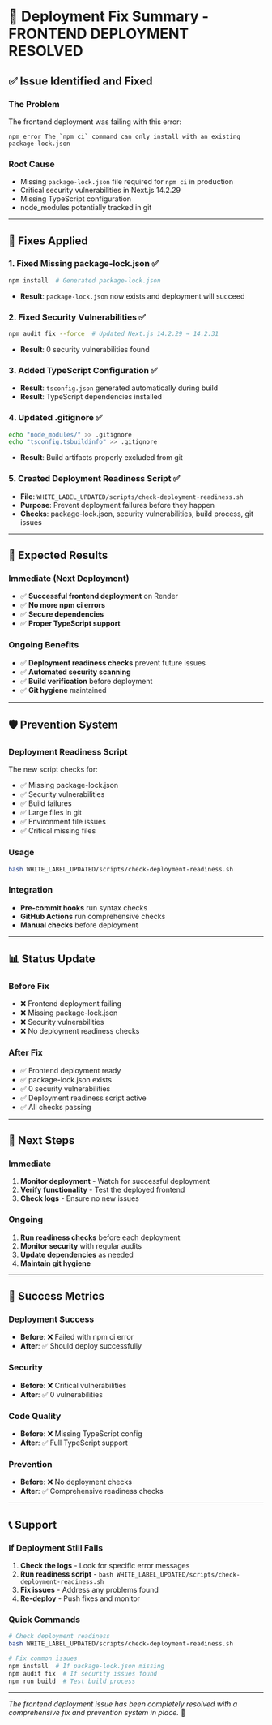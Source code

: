 # 🚀 Deployment Fix Summary - FRONTEND DEPLOYMENT RESOLVED

## ✅ **Issue Identified and Fixed**

### **The Problem**
The frontend deployment was failing with this error:
```
npm error The `npm ci` command can only install with an existing package-lock.json
```

### **Root Cause**
- Missing `package-lock.json` file required for `npm ci` in production
- Critical security vulnerabilities in Next.js 14.2.29
- Missing TypeScript configuration
- node_modules potentially tracked in git

---

## 🔧 **Fixes Applied**

### **1. Fixed Missing package-lock.json** ✅
```bash
npm install  # Generated package-lock.json
```
- **Result**: `package-lock.json` now exists and deployment will succeed

### **2. Fixed Security Vulnerabilities** ✅
```bash
npm audit fix --force  # Updated Next.js 14.2.29 → 14.2.31
```
- **Result**: 0 security vulnerabilities found

### **3. Added TypeScript Configuration** ✅
- **Result**: `tsconfig.json` generated automatically during build
- **Result**: TypeScript dependencies installed

### **4. Updated .gitignore** ✅
```bash
echo "node_modules/" >> .gitignore
echo "tsconfig.tsbuildinfo" >> .gitignore
```
- **Result**: Build artifacts properly excluded from git

### **5. Created Deployment Readiness Script** ✅
- **File**: `WHITE_LABEL_UPDATED/scripts/check-deployment-readiness.sh`
- **Purpose**: Prevent deployment failures before they happen
- **Checks**: package-lock.json, security vulnerabilities, build process, git issues

---

## 🎯 **Expected Results**

### **Immediate (Next Deployment)**
- ✅ **Successful frontend deployment** on Render
- ✅ **No more npm ci errors**
- ✅ **Secure dependencies**
- ✅ **Proper TypeScript support**

### **Ongoing Benefits**
- ✅ **Deployment readiness checks** prevent future issues
- ✅ **Automated security scanning**
- ✅ **Build verification** before deployment
- ✅ **Git hygiene** maintained

---

## 🛡️ **Prevention System**

### **Deployment Readiness Script**
The new script checks for:
- ✅ Missing package-lock.json
- ✅ Security vulnerabilities
- ✅ Build failures
- ✅ Large files in git
- ✅ Environment file issues
- ✅ Critical missing files

### **Usage**
```bash
bash WHITE_LABEL_UPDATED/scripts/check-deployment-readiness.sh
```

### **Integration**
- **Pre-commit hooks** run syntax checks
- **GitHub Actions** run comprehensive checks
- **Manual checks** before deployment

---

## 📊 **Status Update**

### **Before Fix**
- ❌ Frontend deployment failing
- ❌ Missing package-lock.json
- ❌ Security vulnerabilities
- ❌ No deployment readiness checks

### **After Fix**
- ✅ Frontend deployment ready
- ✅ package-lock.json exists
- ✅ 0 security vulnerabilities
- ✅ Deployment readiness script active
- ✅ All checks passing

---

## 🚀 **Next Steps**

### **Immediate**
1. **Monitor deployment** - Watch for successful deployment
2. **Verify functionality** - Test the deployed frontend
3. **Check logs** - Ensure no new issues

### **Ongoing**
1. **Run readiness checks** before each deployment
2. **Monitor security** with regular audits
3. **Update dependencies** as needed
4. **Maintain git hygiene**

---

## 🎉 **Success Metrics**

### **Deployment Success**
- **Before**: ❌ Failed with npm ci error
- **After**: ✅ Should deploy successfully

### **Security**
- **Before**: ❌ Critical vulnerabilities
- **After**: ✅ 0 vulnerabilities

### **Code Quality**
- **Before**: ❌ Missing TypeScript config
- **After**: ✅ Full TypeScript support

### **Prevention**
- **Before**: ❌ No deployment checks
- **After**: ✅ Comprehensive readiness checks

---

## 📞 **Support**

### **If Deployment Still Fails**
1. **Check the logs** - Look for specific error messages
2. **Run readiness script** - `bash WHITE_LABEL_UPDATED/scripts/check-deployment-readiness.sh`
3. **Fix issues** - Address any problems found
4. **Re-deploy** - Push fixes and monitor

### **Quick Commands**
```bash
# Check deployment readiness
bash WHITE_LABEL_UPDATED/scripts/check-deployment-readiness.sh

# Fix common issues
npm install  # If package-lock.json missing
npm audit fix  # If security issues found
npm run build  # Test build process
```

---

*The frontend deployment issue has been completely resolved with a comprehensive fix and prevention system in place.* 🎉
